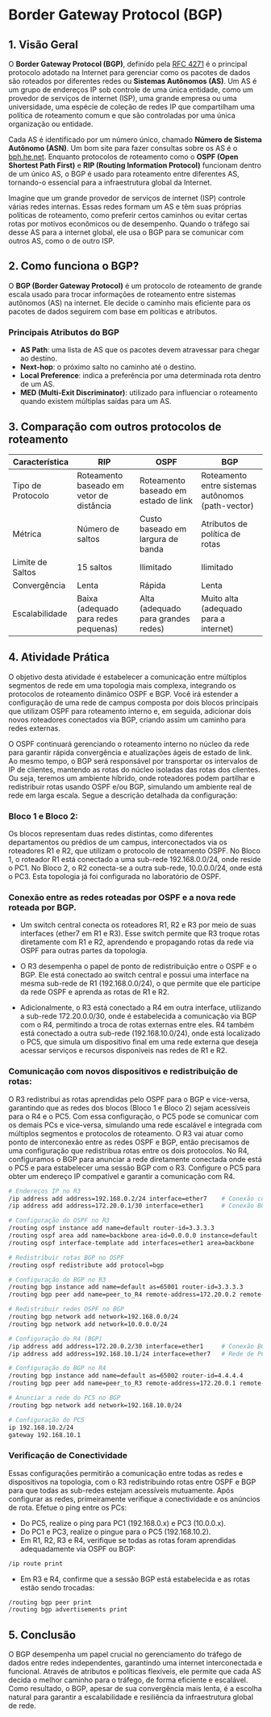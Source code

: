# Border Gateway Protocol (BGP)

## 1. Visão Geral

O **Border Gateway Protocol (BGP)**, definido pela [RFC 4271](https://www.rfc-editor.org/rfc/rfc4271) é o principal protocolo adotado na Internet para gerenciar como os pacotes de dados são roteados por diferentes redes ou **Sistemas Autônomos (AS)**. Um AS é um grupo de endereços IP sob controle de uma única entidade, como um provedor de serviços de internet (ISP), uma grande empresa ou uma universidade, uma espécie de coleção de redes IP que compartilham uma política de roteamento comum e que são controladas por uma única organização ou entidade. 

Cada AS é identificado por um número único, chamado **Número de Sistema Autônomo (ASN)**. Um bom site para fazer consultas sobre os AS é o [bph.he.net](https://bgp.he.net). Enquanto protocolos de roteamento como o **OSPF (Open Shortest Path First)** e **RIP (Routing Information Protocol)** funcionam dentro de um único AS, o BGP é usado para roteamento entre diferentes AS, tornando-o essencial para a infraestrutura global da Internet.

Imagine que um grande provedor de serviços de internet (ISP) controle várias redes internas. Essas redes formam um AS e têm suas próprias políticas de roteamento, como preferir certos caminhos ou evitar certas rotas por motivos econômicos ou de desempenho. Quando o tráfego sai desse AS para a internet global, ele usa o BGP para se comunicar com outros AS, como o de outro ISP.

## 2. Como funciona o BGP?

O **BGP (Border Gateway Protocol)** é um protocolo de roteamento de grande escala usado para trocar informações de roteamento entre sistemas autônomos (AS) na internet. Ele decide o caminho mais eficiente para os pacotes de dados seguirem com base em políticas e atributos.

### Principais Atributos do BGP

- **AS Path**: uma lista de AS que os pacotes devem atravessar para chegar ao destino.
- **Next-hop**: o próximo salto no caminho até o destino.
- **Local Preference**: indica a preferência por uma determinada rota dentro de um AS.
- **MED (Multi-Exit Discriminator)**: utilizado para influenciar o roteamento quando existem múltiplas saídas para um AS.



<!--A atividade visa desenvolver habilidades práticas na implementação de roteamento dinâmico para suportar ambientes em expansão e simular cenários reais em que diferentes protocolos de roteamento trabalham em conjunto para proporcionar conectividade eficiente e escalável entre diferentes redes e áreas de uma organização.

Ao final, será possível validar a conectividade entre dispositivos de diferentes blocos e sub-redes, reforçando o entendimento de conceitos de convergência, redistribuição de rotas e topologias de redes complexas.


### Exemplo de Configuração BGP

Aqui está um exemplo simples de uma configuração de BGP em um roteador Mikrotik CHR com o sistema RouterOS:

1. Habilite o BGP: No MikroTik RouterOS, você deve configurar o BGP através de comandos no terminal. 

```bash
# Adicionar uma instância BGP com ASN 65001
/routing bgp instance
add name=default as=65001 router-id=192.168.1.1

# Adicionar o vizinho BGP (AS 65002)
/routing bgp peer
add name=peer1 remote-address=192.168.1.2 remote-as=65002 update-source=lo0

# Anunciar a rede 10.0.0.0/24
/routing bgp network
add network=10.0.0.0/24
```

- BGP Instance: Definimos o ASN local (65001) e o router-id para o roteador.
- BGP Peer: Criamos o peer BGP que se conecta ao vizinho 192.168.1.2 no ASN 65002. O update-source aqui se refere à interface que será usada para a troca de atualizações de roteamento (neste caso, lo0 é a interface loopback).
- BGP Network: Anunciamos a rede 10.0.0.0/24 para o peer.

- **Nota**: Certifique-se de que a interface Loopback0 ou a interface correta esteja configurada e disponível no dispositivo MikroTik.

```bash
router bgp 65001
  neighbor 192.168.1.2 remote-as 65002
  network 10.0.0.0 mask 255.255.255.0
  neighbor 192.168.1.2 update-source Loopback0
```
-->

## 3. Comparação com outros protocolos de roteamento

| Característica         | RIP                                          | OSPF                                      | BGP                                                      |
|------------------------|----------------------------------------------|-------------------------------------------|----------------------------------------------------------|
| Tipo de Protocolo       | Roteamento baseado em vetor de distância     | Roteamento baseado em estado de link      | Roteamento entre sistemas autônomos (path-vector)         |
| Métrica                | Número de saltos                             | Custo baseado em largura de banda         | Atributos de política de rotas                           |
| Limite de Saltos        | 15 saltos                                    | Ilimitado                                 | Ilimitado                                                |
| Convergência            | Lenta                                        | Rápida                                    | Lenta                                                    |
| Escalabilidade          | Baixa (adequado para redes pequenas)         | Alta (adequado para grandes redes)        | Muito alta (adequado para a internet)                    |

## 4. Atividade Prática

O objetivo desta atividade é estabelecer a comunicação entre múltiplos segmentos de rede em uma topologia mais complexa, integrando os protocolos de roteamento dinâmico OSPF e BGP. Você irá estender a configuração de uma rede de campus composta por dois blocos principais que utilizam OSPF para roteamento interno e, em seguida, adicionar dois novos roteadores conectados via BGP, criando assim um caminho para redes externas.

O OSPF continuará gerenciando o roteamento interno no núcleo da rede para garantir rápida convergência e atualizações ágeis de estado de link. Ao mesmo tempo, o BGP será responsável por transportar os intervalos de IP de clientes, mantendo as rotas do núcleo isoladas das rotas dos clientes. Ou seja, teremos um ambiente híbrido, onde roteadores podem partilhar e redistribuir rotas usando OSPF e/ou BGP, simulando um ambiente real de rede em larga escala. Segue a descrição detalhada da configuração:

### Bloco 1 e Bloco 2:

Os blocos representam duas redes distintas, como diferentes departamentos ou prédios de um campus, interconectados via os roteadores R1 e R2, que utilizam o protocolo de roteamento OSPF. No Bloco 1, o roteador R1 está conectado a uma sub-rede 192.168.0.0/24, onde reside o PC1. No Bloco 2, o R2 conecta-se a outra sub-rede, 10.0.0.0/24, onde está o PC3. Esta topologia já foi configurada no laboratório de OSPF. 

### Conexão entre as redes roteadas por OSPF e a nova rede roteada por BGP. 

- Um switch central conecta os roteadores R1, R2 e R3 por meio de suas interfaces (ether7 em R1 e R3). Esse switch permite que R3 troque rotas diretamente com R1 e R2, aprendendo e propagando rotas da rede via OSPF para outras partes da topologia.

- O R3 desempenha o papel de ponto de redistribuição entre o OSPF e o BGP. Ele está conectado ao switch central e possui uma interface na mesma sub-rede de R1 (192.168.0.0/24), o que permite que ele participe da rede OSPF e aprenda as rotas de R1 e R2.

- Adicionalmente, o R3 está conectado a R4 em outra interface, utilizando a sub-rede 172.20.0.0/30, onde é estabelecida a comunicação via BGP com o R4, permitindo a troca de rotas externas entre eles. R4 também está conectado a outra sub-rede (192.168.10.0/24), onde está localizado o PC5, que simula um dispositivo final em uma rede externa que deseja acessar serviços e recursos disponíveis nas redes de R1 e R2.

### Comunicação com novos dispositivos e redistribuição de rotas:

O R3 redistribui as rotas aprendidas pelo OSPF para o BGP e vice-versa, garantindo que as redes dos blocos (Bloco 1 e Bloco 2) sejam acessíveis para o R4 e o PC5. Com essa configuração, o PC5 pode se comunicar com os demais PCs e vice-versa, simulando uma rede escalável e integrada com múltiplos segmentos e protocolos de roteamento. O R3 vai atuar como ponto de interconexão entre as redes OSPF e BGP, então precisamos de uma configuração que redistribua rotas entre os dois protocolos. No R4, configuramos o BGP para anunciar a rede diretamente conectada onde está o PC5 e para estabelecer uma sessão BGP com o R3. Configure o PC5 para obter um endereço IP compatível e garantir a comunicação com R4.

```bash
# Endereços IP no R3
/ip address add address=192.168.0.2/24 interface=ether7    # Conexão com R1 na mesma sub-rede para troca de rotas OSPF
/ip address add address=172.20.0.1/30 interface=ether1     # Conexão BGP com R4

# Configuração do OSPF no R3
/routing ospf instance add name=default router-id=3.3.3.3
/routing ospf area add name=backbone area-id=0.0.0.0 instance=default
/routing ospf interface-template add interfaces=ether1 area=backbone

# Redistribuir rotas BGP no OSPF
/routing ospf redistribute add protocol=bgp

# Configuração do BGP no R3
/routing bgp instance add name=default as=65001 router-id=3.3.3.3
/routing bgp peer add name=peer_to_R4 remote-address=172.20.0.2 remote-as=65002

# Redistribuir redes OSPF no BGP
/routing bgp network add network=192.168.0.0/24
/routing bgp network add network=10.0.0.0/24

# Configuração do R4 (BGP)
/ip address add address=172.20.0.2/30 interface=ether1     # Conexão BGP com R3
/ip address add address=192.168.10.1/24 interface=ether7   # Rede de PC5

# Configuração do BGP no R4
/routing bgp instance add name=default as=65002 router-id=4.4.4.4
/routing bgp peer add name=peer_to_R3 remote-address=172.20.0.1 remote-as=65001

# Anunciar a rede do PC5 no BGP
/routing bgp network add network=192.168.10.0/24

# Configuração do PC5
ip 192.168.10.2/24
gateway 192.168.10.1
```

<!--

R3: 

[admin@MikroTik] > /ip address add address=192.168.0.2/24 interface=ether7
[admin@MikroTik] > /ip address add address=172.20.0.1/30 interface=ether1
[admin@MikroTik] > /routing ospf instance set [find default=yes] router-id=3.3.3.3
[admin@MikroTik] > /routing ospf area add name=backbone area-id=0.0.0.0 instance=default
[admin@MikroTik] > /routing ospf instance add name=default router-id=3.3.3.3
[admin@MikroTik] > /routing ospf area add name=backbone area-id=0.0.0.0 instance=default
[admin@MikroTik] > /routing ospf interface-template add interfaces=ether7 area=backbone
[admin@MikroTik] /routing/bgp> /routing/bgp/connection add name=peer_to_R4 remote.address=172.20.0.2 remote.as=65002 local.role=ebgp
[admin@MikroTik] /routing/bgp/template> /routing/bgp/template set 0 output.filter=bgp-out
[admin@MikroTik] /routing/bgp/template> /routing/bgp/connection enable peer_to_R3
[admin@MikroTik] /routing/bgp/template> /routing/bgp/connection disable peer_to_R4
[admin@MikroTik] /routing/bgp/template> /routing/bgp/connection enable peer_to_R4
[admin@MikroTik] /routing/bgp/template> /routing/bgp/connection/print


R4:

[admin@MikroTik] > /ip address add address=172.20.0.2/30 interface=ether1
[admin@MikroTik] > /ip address add address=192.168.10.1/24 interface=ether7
[admin@MikroTik] > /routing/bgp/connection add name=peer_to_R3 remote.address=172.20.0.1 remote.as=65001 local.role=ebgp
[admin@MikroTik] > /routing/bgp/connection disable peer_to_R3
[admin@MikroTik] > /routing/bgp/connection enable peer_to_R3
[admin@MikroTik] > /routing/bgp/connection/print

-->

### Verificação de Conectividade

Essas configurações permitirão a comunicação entre todas as redes e dispositivos na topologia, com o R3 redistribuindo rotas entre OSPF e BGP para que todas as sub-redes estejam acessíveis mutuamente. Após configurar as redes, primeiramente verifique a conectividade e os anúncios de rota. Efetue o ping entre os PCs:

- Do PC5, realize o ping para PC1 (192.168.0.x) e PC3 (10.0.0.x).
- Do PC1 e PC3, realize o pingue para o PC5 (192.168.10.2).
- Em R1, R2, R3 e R4, verifique se todas as rotas foram aprendidas adequadamente via OSPF ou BGP:

```bash
/ip route print
```

- Em R3 e R4, confirme que a sessão BGP está estabelecida e as rotas estão sendo trocadas:

```bash
/routing bgp peer print
/routing bgp advertisements print
```

## 5. Conclusão

O BGP desempenha um papel crucial no gerenciamento do tráfego de dados entre redes independentes, garantindo uma internet interconectada e funcional. Através de atributos e políticas flexíveis, ele permite que cada AS decida o melhor caminho para o tráfego, de forma eficiente e escalável. Como resultado, o BGP, apesar de sua convergência mais lenta, é a escolha natural para garantir a escalabilidade e resiliência da infraestrutura global de rede.
